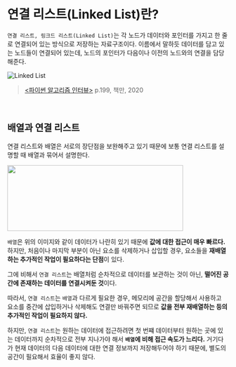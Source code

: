 # 연결 리스트(Linked List)란?

`연결 리스트, 링크드 리스트(Linked List)`는 각 노드가 데이터와 포인터를 가지고 한 줄로 연결되어 있는 방식으로 저장하는 자료구조이다.
이름에서 말하듯 데이터를 담고 있는 노드들이 연결되어 있는데, 노드의 포인터가 다음이나 이전의 노드와의 연결을 담당해준다.

![Linked List](https://w.namu.la/s/ef210f7b01f17258cc7060ba5b02e5b4b337bfb282cea34ac6a68c00ca740eea089b57d84f3f618e103bf8e54b2c698e1290d7bb489498073458f06da004e664d988b4b0c08f8b64dcc91d8a4e4df3914076dc172b4dcf068843a04a0df7bdd15259d6ae1a324f195aa3bcea482b76f5)
> [<파이썬 알고리즘 인터뷰>](https://www.onlybook.co.kr/entry/algorithm-interview) p.199, 책만, 2020

<br>

## 배열과 연결 리스트
연결 리스트와 배열은 서로의 장단점을 보완해주고 있기 때문에 보통 연결 리스트를 설명할 때 배열과 묶어서 설명한다.


<img src="https://user-images.githubusercontent.com/59376200/127826208-3222d204-6311-49ae-85e4-58b82d6cd114.png" width="400" height="150"/>

`배열`은 위의 이미지와 같이 데이터가 나란히 있기 때문에 **값에 대한 접근이 매우 빠르다.** 하지만, 처음이나 마지막 부분이 아닌 요소를 삭제하거나 삽입할 경우, 요소들을 **재배열 하는 추가적인 작업이 필요하다는 단점**이 있다.

그에 비해서 `연결 리스트`는 배열처럼 순차적으로 데이터를 보관하는 것이 아닌, **떨어진 공간에 존재하는 데이터를 연결시켜둔 것**이다.

따라서, `연결 리스트`는 `배열`과 다르게 필요한 경우, 메모리에 공간을 할당해서 사용하고 요소를 중간에 삽입하거나 삭제해도 연결만 바꿔주면 되므로 **값을 전부 재배열하는 등의 추가적인 작업이 필요하지 않다.**

하지만, `연결 리스트`는 원하는 데이터에 접근하려면 첫 번쨰 데이터부터 원하는 곳에 있는 데이터까지 순차적으로 전부 지나가야 해서 **`배열`에 비해 접근 속도가 느리다.**
거기다가 현재 데이터의 다음 데이터에 대한 연결 정보까지 저장해두어야 하기 때문에, 별도의 공간이 필요해서 효율이 좋지 않다.



<!-- 
[이미지는 만들기 귀찮으니, 그냥 아이패드로 그려서 사용하자. 색 여러가지 활용] 


아래 3개도 공부하고 정리하자. (보면서 하지 말고, 일단 다 공부한 후에, 정리가 머릿속에서 되면 정리하기)
- 단순 연결 리스트
- 이중 연결 리스트
- 원형 연결 리스트

이거하고... 트리도...

-->

<!-- > Reference
> - [Wikipedia - 연결 리스트](https://ko.wikipedia.org/wiki/%EC%97%B0%EA%B2%B0_%EB%A6%AC%EC%8A%A4%ED%8A%B8)
> - [개발자 소들이님의 단방향 연결 리스트](https://babbab2.tistory.com/86?category=908011) -->